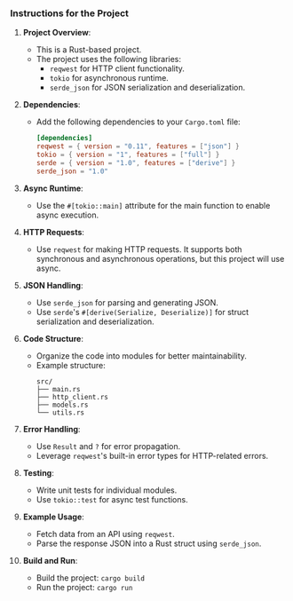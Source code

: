 ### Instructions for the Project

1. **Project Overview**:
   - This is a Rust-based project.
   - The project uses the following libraries:
     - `reqwest` for HTTP client functionality.
     - `tokio` for asynchronous runtime.
     - `serde_json` for JSON serialization and deserialization.

2. **Dependencies**:
   - Add the following dependencies to your `Cargo.toml` file:
     ```toml
     [dependencies]
     reqwest = { version = "0.11", features = ["json"] }
     tokio = { version = "1", features = ["full"] }
     serde = { version = "1.0", features = ["derive"] }
     serde_json = "1.0"
     ```

3. **Async Runtime**:
   - Use the `#[tokio::main]` attribute for the main function to enable async execution.

4. **HTTP Requests**:
   - Use `reqwest` for making HTTP requests. It supports both synchronous and asynchronous operations, but this project will use async.

5. **JSON Handling**:
   - Use `serde_json` for parsing and generating JSON.
   - Use `serde`'s `#[derive(Serialize, Deserialize)]` for struct serialization and deserialization.

6. **Code Structure**:
   - Organize the code into modules for better maintainability.
   - Example structure:
     ```
     src/
     ├── main.rs
     ├── http_client.rs
     ├── models.rs
     └── utils.rs
     ```

7. **Error Handling**:
   - Use `Result` and `?` for error propagation.
   - Leverage `reqwest`'s built-in error types for HTTP-related errors.

8. **Testing**:
   - Write unit tests for individual modules.
   - Use `tokio::test` for async test functions.

9. **Example Usage**:
   - Fetch data from an API using `reqwest`.
   - Parse the response JSON into a Rust struct using `serde_json`.

10. **Build and Run**:
    - Build the project: `cargo build`
    - Run the project: `cargo run`
